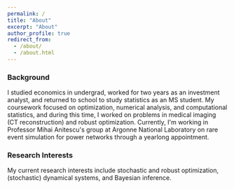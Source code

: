 ```yaml
---
permalink: /
title: "About"
excerpt: "About"
author_profile: true
redirect_from:
  - /about/
  - /about.html
---
```


### Background
I studied economics in undergrad, worked for two years as an investment analyst, and returned to school to study statistics as an MS student.
My coursework focused on optimization, numerical analysis, and computational statistics, and during this time, I worked on problems in medical imaging (CT reconstruction) and robust optimization.
Currently, I'm working in Professor Mihai Anitescu's group at Argonne National Laboratory on rare event simulation for power networks through a yearlong appointment.

### Research Interests
My current research interests include stochastic and robust optimization, (stochastic) dynamical systems, and Bayesian inference.
